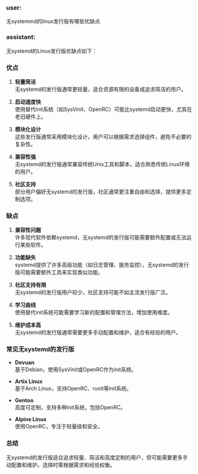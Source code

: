 ### user: 

无systemmd的linux发行版有哪些优缺点


### assistant: 

无systemd的Linux发行版优缺点如下：

### 优点

1. **轻量简洁**  
   无systemd的发行版通常更轻量，适合资源有限的设备或追求简洁的用户。

2. **启动速度快**  
   使用替代init系统（如SysVinit、OpenRC）可能比systemd启动更快，尤其在老旧硬件上。

3. **模块化设计**  
   这些发行版通常采用模块化设计，用户可以根据需求选择组件，避免不必要的复杂性。

4. **兼容性强**  
   无systemd的发行版通常兼容传统Unix工具和脚本，适合熟悉传统Linux环境的用户。

5. **社区支持**  
   部分用户偏好无systemd的发行版，社区通常更注重自由和选择，提供更多定制选项。

### 缺点

1. **兼容性问题**  
   许多现代软件依赖systemd，无systemd的发行版可能需要额外配置或无法运行某些软件。

2. **功能缺失**  
   systemd提供了许多高级功能（如日志管理、服务监控），无systemd的发行版可能需要额外工具来实现类似功能。

3. **社区支持有限**  
   无systemd的发行版用户较少，社区支持可能不如主流发行版广泛。

4. **学习曲线**  
   使用替代init系统可能需要学习新的配置和管理方法，增加使用难度。

5. **维护成本高**  
   无systemd的发行版通常需要更多手动配置和维护，适合有经验的用户。

### 常见无systemd的发行版

- **Devuan**  
  基于Debian，使用SysVinit或OpenRC作为init系统。

- **Artix Linux**  
  基于Arch Linux，支持OpenRC、runit等init系统。

- **Gentoo**  
  高度可定制，支持多种init系统，包括OpenRC。

- **Alpine Linux**  
  使用OpenRC，专注于轻量级和安全。

### 总结

无systemd的发行版适合追求轻量、简洁和高度定制的用户，但可能需要更多手动配置和维护。选择时需根据需求和经验权衡。